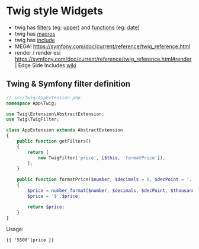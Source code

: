 # Twig style Widgets

* twig has [filters](https://twig.symfony.com/doc/2.x/filters/index.html) (eg: [upper](https://twig.symfony.com/doc/2.x/filters/upper.html)) and [functions](https://twig.symfony.com/doc/2.x/functions/index.html) (eg: [date](https://twig.symfony.com/doc/2.x/functions/date.html))
* twig has [macros](https://twig.symfony.com/doc/2.x/tags/macro.html)
* twig has [include](https://twig.symfony.com/doc/2.x/tags/include.html)
* MEGA! https://symfony.com/doc/current/reference/twig_reference.html
* render / render esi https://symfony.com/doc/current/reference/twig_reference.html#render | Edge Side Includes [wiki](https://en.wikipedia.org/wiki/Edge_Side_Includes)


## Twing & Symfony filter definition

```php
// src/Twig/AppExtension.php
namespace App\Twig;

use Twig\Extension\AbstractExtension;
use Twig\TwigFilter;

class AppExtension extends AbstractExtension
{
    public function getFilters()
    {
        return [
            new TwigFilter('price', [$this, 'formatPrice']),
        ];
    }

    public function formatPrice($number, $decimals = 0, $decPoint = '.', $thousandsSep = ',')
    {
        $price = number_format($number, $decimals, $decPoint, $thousandsSep);
        $price = '$'.$price;

        return $price;
    }
}
```

Usage:
```
{{ '5500'|price }}
```
